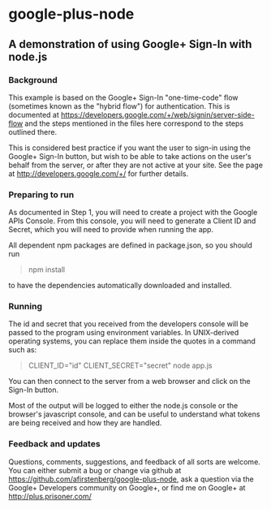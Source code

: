 # google-plus-node
## A demonstration of using Google+ Sign-In with node.js

### Background

This example is based on the Google+ Sign-In "one-time-code" flow (sometimes
known as the "hybrid flow") for authentication. This is documented at
https://developers.google.com/+/web/signin/server-side-flow and the steps
mentioned in the files here correspond to the steps outlined there.

This is considered best practice if you want the user to sign-in using the
Google+ Sign-In button, but wish to be able to take actions on the user's
behalf from the server, or after they are not active at your site. See the
page at http://developers.google.com/+/ for further details.


### Preparing to run

As documented in Step 1, you will need to create a project with the
Google APIs Console. From this console, you will need to generate a Client
ID and Secret, which you will need to provide when running the app.

All dependent npm packages are defined in package.json, so you should run

> npm install

to have the dependencies automatically downloaded and installed.


### Running

The id and secret that you received from the developers console will be passed
to the program using environment variables. In UNIX-derived operating systems,
you can replace them inside the quotes in a command such as:

> CLIENT\_ID="id" CLIENT\_SECRET="secret" node app.js

You can then connect to the server from a web browser and click on the
Sign-In button.

Most of the output will be logged to either the node.js console or the
browser's javascript console, and can be useful to understand what tokens
are being received and how they are handled.


### Feedback and updates

Questions, comments, suggestions, and feedback of all sorts are welcome.
You can either submit a bug or change via github at
https://github.com/afirstenberg/google-plus-node, ask a question via the
Google+ Developers community on Google+,
or find me on Google+ at http://plus.prisoner.com/
